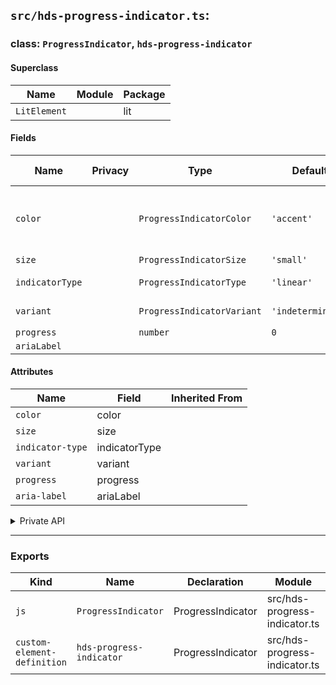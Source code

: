 ## `src/hds-progress-indicator.ts`:

### class: `ProgressIndicator`, `hds-progress-indicator`

#### Superclass

| Name         | Module | Package |
| ------------ | ------ | ------- |
| `LitElement` |        | lit     |

#### Fields

| Name            | Privacy | Type                       | Default           | Description                                                          | Inherited From |
| --------------- | ------- | -------------------------- | ----------------- | -------------------------------------------------------------------- | -------------- |
| `color`         |         | `ProgressIndicatorColor`   | `'accent'`        | 'accent' \| 'action' \| 'on-light' \| 'on-light-subtle' \| 'on-dark' |                |
| `size`          |         | `ProgressIndicatorSize`    | `'small'`         | 'small' \| 'large'                                                   |                |
| `indicatorType` |         | `ProgressIndicatorType`    | `'linear'`        | 'linear' \| 'circular'                                               |                |
| `variant`       |         | `ProgressIndicatorVariant` | `'indeterminate'` | 'indeterminate' \| 'determinate'                                     |                |
| `progress`      |         | `number`                   | `0`               |                                                                      |                |
| `ariaLabel`     |         |                            |                   |                                                                      |                |

#### Attributes

| Name             | Field         | Inherited From |
| ---------------- | ------------- | -------------- |
| `color`          | color         |                |
| `size`           | size          |                |
| `indicator-type` | indicatorType |                |
| `variant`        | variant       |                |
| `progress`       | progress      |                |
| `aria-label`     | ariaLabel     |                |

<details><summary>Private API</summary>

#### Fields

| Name                         | Privacy   | Type          | Default | Description | Inherited From |
| ---------------------------- | --------- | ------------- | ------- | ----------- | -------------- |
| `circularDeterminateVariant` | protected | `HTMLElement` |         |             |                |
| `_circularProgressLength`    | private   |               |         |             |                |

#### Methods

| Name                     | Privacy | Description | Parameters | Return | Inherited From |
| ------------------------ | ------- | ----------- | ---------- | ------ | -------------- |
| `_renderLinearVariant`   | private |             |            |        |                |
| `_renderCircularVariant` | private |             |            |        |                |
| `getCircularDimensions`  | private |             |            |        |                |

</details>

<hr/>

### Exports

| Kind                        | Name                     | Declaration       | Module                        | Package |
| --------------------------- | ------------------------ | ----------------- | ----------------------------- | ------- |
| `js`                        | `ProgressIndicator`      | ProgressIndicator | src/hds-progress-indicator.ts |         |
| `custom-element-definition` | `hds-progress-indicator` | ProgressIndicator | src/hds-progress-indicator.ts |         |
